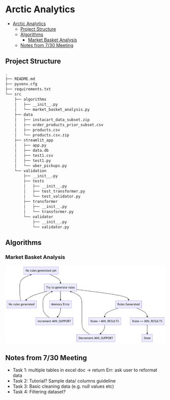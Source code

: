 # Arctic Analytics 

- [Arctic Analytics](#arctic-analytics)
  - [Project Structure](#project-structure)
  - [Algorithms](#algorithms)
    - [Market Basket Analysis](#market-basket-analysis)
  - [Notes from 7/30 Meeting](#notes-from-730-meeting)

## Project Structure

```tree
.
├── README.md
├── pyvenv.cfg
├── requirements.txt
└── src
    ├── algorithms
    │   ├── __init__.py
    │   └── market_basket_analysis.py
    ├── data
    │   ├── instacart_data_subset.zip
    │   ├── order_products_prior_subset.csv
    │   ├── products.csv
    │   └── products.csv.zip
    ├── streamlit_app
    │   ├── app.py
    │   ├── data.db
    │   ├── test1.csv
    │   ├── test1.py
    │   └── uber_pickups.py
    └── validation
        ├── __init__.py
        ├── tests
        │   ├── __init__.py
        │   ├── test_transformer.py
        │   └── test_validator.py
        ├── transformer
        │   ├── __init__.py
        │   └── transformer.py
        └── validator
            ├── __init__.py
            └── validator.py
```

## Algorithms

### Market Basket Analysis

![Image](images/mermaid-diagram-20210802162612.png)

## Notes from 7/30 Meeting

- Task 1: multiple tables in excel doc -> return Err: ask user to reformat data  
- Task 2: Tutorial? Sample data/ columns guideline  
- Task 3: Basic cleaning data (e.g. null values etc)  
- Task 4: Filtering dataset?  
